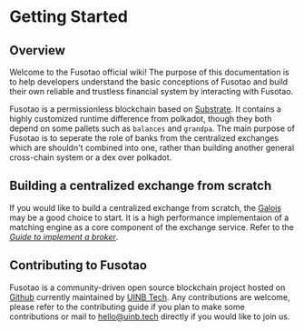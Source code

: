 # Getting Started

## Overview

Welcome to the Fusotao official wiki! The purpose of this documentation is to help developers understand the basic conceptions of Fusotao and build their own reliable and trustless financial system by interacting with Fusotao. 

Fusotao is a permissionless blockchain based on [Substrate](https://substrate.dev). It contains a highly customized runtime difference from polkadot, though they both depend on some pallets such as `balances` and `grandpa`. The main purpose of Fusotao is to seperate the role of banks from the centralized exchanges which are shouldn't combined into one, rather than building another general cross-chain system or a dex over polkadot. 

## Building a centralized exchange from scratch

If you would like to build a centralized exchange from scratch, the [Galois](https://github.com/uinb/galois) may be a good choice to start. It is a high performance implementaion of a matching engine as a core component of the exchange service. Refer to the [*Guide to implement a broker*](TODO).

## Contributing to Fusotao

Fusotao is a community-driven open source blockchain project hosted on [Github](https://github.com/uinb/fusotao) currently maintained by [UINB Tech](https://uinb.tech). Any contributions are welcome, please refer to the contributing guide if you plan to make some contributions or mail to [hello@uinb.tech](mailto:hello@uinb.tech) directly if you would like to join us.